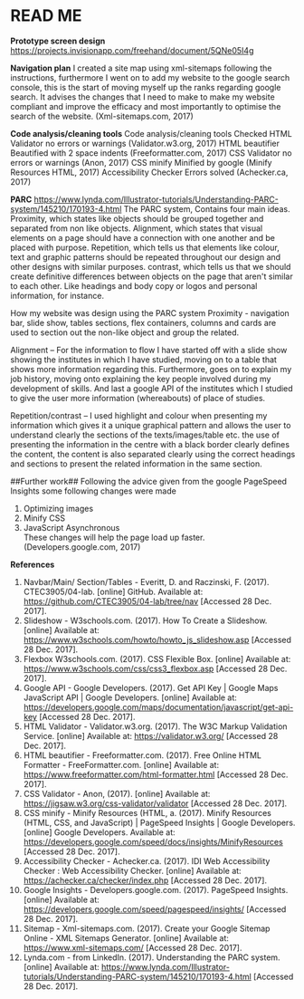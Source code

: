 # READ ME

**Prototype screen design**
https://projects.invisionapp.com/freehand/document/5QNe05I4g

**Navigation plan**
I created a site map using xml-sitemaps following the instructions, furthermore I went on to add my website to the google search console, this is the start of moving myself up the ranks regarding google search. It advises the changes that I need to make to make my website compliant and improve the efficacy and most importantly to optimise the search of the website. (Xml-sitemaps.com, 2017)

**Code analysis/cleaning tools**
Code analysis/cleaning tools	Checked
HTML Validator	no errors or warnings (Validator.w3.org, 2017)
HTML beautifier	Beautified with 2 space indents (Freeformatter.com, 2017)
CSS Validator	no errors or warnings (Anon, 2017)
CSS minify	Minified by google (Minify Resources HTML, 2017)
Accessibility Checker	Errors solved (Achecker.ca, 2017)
	

**PARC**
https://www.lynda.com/Illustrator-tutorials/Understanding-PARC-system/145210/170193-4.html
The PARC system, Contains four main ideas.
 Proximity, which states like objects should be grouped together and separated from non like objects. 
Alignment, which states that visual elements on a page should have a connection with one another and be placed with purpose. 
Repetition, which tells us that elements like colour, text and graphic patterns should be repeated throughout our design and other designs with similar purposes.
contrast, which tells us that we should create definitive differences between objects on the page that aren't similar to each other. Like headings and body copy or logos and personal information, for instance.

How my website was design using the PARC system
Proximity -  navigation bar, slide show, tables sections, flex containers, columns and cards are used to section out the non-like object and group the related.

Alignment – For the information to flow I have started off with a slide show showing the institutes in which I have studied, moving on to a table that shows more information regarding this. Furthermore, goes on to explain my job history, moving onto explaining the key people involved during my development of skills. And last a google API of the institutes which I studied to give the user more information (whereabouts) of place of studies.

Repetition/contrast – I used highlight and colour when presenting my information which gives it a unique graphical pattern and allows the user to understand clearly the sections of the texts/images/table etc. the use of presenting the information in the centre with a black border clearly defines the content, the content is also separated clearly using the correct headings and sections to present the related information in the same section.

##Further work##
Following the advice given from the google PageSpeed Insights some following changes were made 
1.	Optimizing images 
2.	Minify CSS
3.	JavaScript Asynchronous  
These changes will help the page load up faster. (Developers.google.com, 2017)


**References**
1. Navbar/Main/ Section/Tables - Everitt, D. and Raczinski, F. (2017). CTEC3905/04-lab. [online] GitHub. Available at: https://github.com/CTEC3905/04-lab/tree/nav [Accessed 28 Dec. 2017].
2. Slideshow - W3schools.com. (2017). How To Create a Slideshow. [online] Available at: https://www.w3schools.com/howto/howto_js_slideshow.asp [Accessed 28 Dec. 2017].
3. Flexbox W3schools.com. (2017). CSS Flexible Box. [online] Available at: https://www.w3schools.com/css/css3_flexbox.asp [Accessed 28 Dec. 2017].
4. Google API - Google Developers. (2017). Get API Key  |  Google Maps JavaScript API  |  Google Developers. [online] Available at: https://developers.google.com/maps/documentation/javascript/get-api-key [Accessed 28 Dec. 2017].
5. HTML Validator - Validator.w3.org. (2017). The W3C Markup Validation Service. [online] Available at: https://validator.w3.org/ [Accessed 28 Dec. 2017].
6. HTML beautifier - Freeformatter.com. (2017). Free Online HTML Formatter - FreeFormatter.com. [online] Available at: https://www.freeformatter.com/html-formatter.html [Accessed 28 Dec. 2017].
7. CSS Validator - Anon, (2017). [online] Available at: https://jigsaw.w3.org/css-validator/validator [Accessed 28 Dec. 2017].
8. CSS minify - Minify Resources (HTML, a. (2017). Minify Resources (HTML, CSS, and JavaScript)  |  PageSpeed Insights  |  Google Developers. [online] Google Developers. Available at: https://developers.google.com/speed/docs/insights/MinifyResources [Accessed 28 Dec. 2017].
9. Accessibility Checker - Achecker.ca. (2017). IDI Web Accessibility Checker : Web Accessibility Checker. [online] Available at: https://achecker.ca/checker/index.php [Accessed 28 Dec. 2017].
10. Google Insights - Developers.google.com. (2017). PageSpeed Insights. [online] Available at: https://developers.google.com/speed/pagespeed/insights/ [Accessed 28 Dec. 2017].
11. Sitemap - Xml-sitemaps.com. (2017). Create your Google Sitemap Online - XML Sitemaps Generator. [online] Available at: https://www.xml-sitemaps.com/ [Accessed 28 Dec. 2017].
12. Lynda.com - from LinkedIn. (2017). Understanding the PARC system. [online] Available at: https://www.lynda.com/Illustrator-tutorials/Understanding-PARC-system/145210/170193-4.html [Accessed 28 Dec. 2017].





